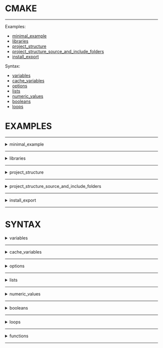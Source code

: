 # CMAKE

___

Examples:

* [minimal_example](#minimal_example)
* [libraries](#libraries)
* [project_structure](#project_structure)
* [project_structure_source_and_include_folders](#project_structure_source_and_include_folders)
* [install_export](#install_export)

Syntax:

* [variables](#variables)
* [cache_variables](#cache_variables)
* [options](#options)
* [lists](#lists)
* [numeric_values](#numeric_values)
* [booleans](#booleans)
* [loops](#loops)

# EXAMPLES

___

<details>
  <summary>minimal_example</summary>

<a name="minimal_example"></a>

### :one: :recycle: minimal_example

#### Part 1/3 Create CMake File "CMakeLists.txt"

``` cmake

cmake_minimum_required(VERSION 3.0)

# this is the whole project name, after name there are multiple options
project(myproject LANGUAGES CXX)

# include subproject in project "myproject" named "my_exe", where file "main.cpp" will be aďded
# header files are referenced automatically, but you need to include source files
add_executable(my_exe main.cpp math.cpp)

# print a message
message("Hello World from CMakeLists!")


```

#### Part 2/3 Create C++ Files "main.cpp math.hpp math.cpp"

main.cpp

``` cpp
#include <iostream>
#include "math.hpp"

int main(int argc, char **argv){
 std::cout << "Hi \n";
 std::cout << "Call sum function from header: " << sum(2,3) << "\n";
 return 0;
}

```

math.hpp

``` hpp
#pragma once
int sum(int a, int b);
```

math.cpp

``` cpp
#include "math.hpp"
int sum(int a, int b){
 return a+b;
}
```

#### Part 3/3 Run Bash Commands: Configure -> Generate -> Build -> Run

Be sure to be in the folder where the files are "CMakeLists.txt" and "main.cpp"

Create directory, before you start

```
mkdir build
cd build
```

Option 1 - Configure and Generate using default compiler
two dots means you are in build folder and CMakeLists.txt is in the previous one including source files
one dot means that CMakeLists.txt and source files are in build folder

```
cmake .. 
```

Option 2 - Configure and Generate using Visual Studio compiler

* <https://cmake.org/cmake/help/latest/manual/cmake-generators.7.html>
* <https://cmake.org/cmake/help/latest/generator/Visual%20Studio%2017%202022.html>
* Other compilers: mingw, ninja

```
cmake -G "Visual Studio 16 2019" ..
```

Build the generated project e.g. in dir C:\Test\build

```
cmake --build .
```

Run the executable C:\Test\build\Debug

```
Debug\my_exe
```

Remove folders and files, be one directory back, outside the folder

```
rmdir build /S /Q
```

</details>

___

<details>
  <summary>libraries</summary>

<a name="libraries"></a>

### :two: :recycle: libraries  

there are two steps - creating library and linking project to the library, if library keyowrd is omitted by default STATIC library is built:

``` cmake
add_library(LIBRARY_NAME STATIC/SHARED/OBJECT source1.cpp source2.cpp)
target_link_libraries(my_exe PUBLIC math_lib)
```

#### Part 1/3 Create CMake File "CMakeLists.txt"

``` cmake

cmake_minimum_required(VERSION 3.0)
project(myproject LANGUAGES CXX)

# only for windows
# https://stackoverflow.com/questions/40739061/error-lnk1104-cannot-open-file-debug-myprojectlib-lib/40743080#40743080
if (MSVC)
 message("Petras is talking to you: MSVC Compiler, this line is not needed if MinGW compiler is used")
 set(CMAKE_WINDOWS_EXPORT_ALL_SYMBOLS ON)
endif (MSVC)

# library name, library type STATIC / SHARED, and source files
add_library(math_lib math.cpp math.hpp)

# you do not need to specify math.cpp files anymore, since they are in math_lib
add_executable(my_exe main.cpp)
add_executable(my_exe_2 main_2.cpp)

# link executables to the library, with a PUBLIC / PRIVATE / INTERFACE keyword
# there can be more than one library e.g. target_link_libraries(my_exe PUBLIC math_lib other_library_1 other_library_2)
target_link_libraries(my_exe PUBLIC math_lib)
target_link_libraries(my_exe_2 PUBLIC math_lib)
```

#### Part 2/3 Create C++ Files "main.cpp main_2.cpp math.hpp math.cpp"

main.cpp

``` cpp
#include <iostream>
#include "math.hpp"

int main(int argc, char **argv){
 std::cout << "Hi \n";
 std::cout << "Call sum function from header: " << sum(2,3) << "\n";
 return 0;
}
```

main_2.cpp

``` cpp
#include <iostream>
#include "math.hpp"

int main(int argc, char **argv){
 std::cout << "main_2 \n";
 std::cout << "Call sum function from header: " << sum(1,1) << "\n";
 return 0;
}
```

math.hpp

``` cpp
#pragma once
int sum(int a, int b);
```

math.cpp

``` cpp
#include "math.hpp"
int sum(int a, int b){
 return a+b;
}
```

#### Part 3/3 Run Bash Commands: Configure -> Generate -> Build -> Run

Bash

```
mkdir build
cd build
cmake -DBUILD_SHARED_LIBS=ON -G "Visual Studio 16 2019" ..
cmake --build .
Debug\my_exe
Debug\my_exe_2 
```

</details>

___

<details>
  <summary>project_structure</summary>

<a name="project_structure"></a>

### :three: :recycle: project_structure

if you have several libraries in several folders use command "add_subdirectory"
in that case you will also need to create CMakeLists.txt in each folder

#### Part 1/3 CMakeLists.txt files

```cmake
cmake_minimum_required(VERSION 3.0)
project(sortdemo)

#In these subdirectories add_library methods are created
add_subdirectory(sort)
add_subdirectory(print)

add_executable(${PROJECT_NAME} main.cpp)

target_link_libraries(${PROJECT_NAME} PRIVATE my_sort_lib my_print_lib)
```

folder print

```cmake
project(print)
message("print library")
add_library(my_print_lib print.cpp)
```

folder sort

```cmake
project(sort)
message("sort library")
add_library(my_sort_lib sort.cpp)
```

#### Part 2/3 Run Bash Commands

bash

move files (move filename foldername)

```
move print.cpp print
move sort.cpp sort
```

show folder structure

```
tree
```

configure, build and run

```
cmake ..
cmake --build .
Debug\sortdemo
```

#### Part 3/3 main.cpp

main.cpp must include folder directory

```cpp
#include <iostream>
#include "sort/sort.hpp" //here is the subdirectory similar like in CGAL -> #include <CGAL/Intersections.h>
#include "print/print.hpp" //here is the subdirectory

int main(int argc, char **argv)
{
  std::vector<double> example = {4, 5.4, 9.1, 1, -2.2};
  std::cout << "Before:\n" ;
  myPrint(example);
  
  mySort(example);  
  
  std::cout << "\nAfter:\n";
  myPrint(example);
  return 0;
}
```

</details>

___

<details>
  <summary>project_structure_source_and_include_folders</summary>

<a name="project_structure_source_and_include_folders"></a>

### :four: :recycle: project_structure_source_and_include_folders

* hpp and cpp files are separated into include and src folders,
* only src folders and subfolders contain CMakeLists

* source files links header files with angular brackets <> instead of "" e.g. #include <print.hpp>
* tree /f

```
    CMakeLists.txt
    main.cpp
  
    build
    include
    ├───print
    │       print.hpp
    │
    └───sort
            sort.hpp
 
    src
    │   CMakeLists.txt
    │
    ├───print
    │       CMakeLists.txt
    │       print.cpp
    │
    └───sort
            CMakeLists.txt
            sort.cpp
```

#### Part 1/2 CMakeLists.txt file

main CMakeLists.txt

```cmake
cmake_minimum_required(VERSION 3.0)
project(sortdemo)

# In these subdirectories add_library methods are created
# Do not need to add "include" (add_subdirectory(include)) directory because include is linked in
# src/CMakeLists.txt and src/sort/CMakeLists.txt and src/print/CMakeLists.txt
# src/sort/CMakeLists.txt target_include_directories(my_sort_lib PUBLIC ${CMAKE_SOURCE_DIR}/include/sort)
add_subdirectory(src)

add_executable(${PROJECT_NAME} main.cpp)

target_link_libraries(${PROJECT_NAME} PRIVATE my_sort_lib my_print_lib)
```

src/CMakeLists.txt folder links sub-folder like this:

```cmake
add_subdirectory(sort)
add_subdirectory(print)
```

src/print/CMakeLists.txt and src/sort/CMakeLists.txt contains such a linking procedure:

```cmake
project(print)

add_library(my_print_lib print.cpp)

#special linking to header in include directory:
target_include_directories(my_print_lib PUBLIC ${CMAKE_SOURCE_DIR}/include/print)
```

#### Part 2/2 Run Bash Commands

bash

```
cmake ..
cmake --build
Debug\sortdemo
```

</details>

___

<details>
  <summary>install_export</summary>

<a name="install_export"></a>

### :five: :recycle: install_export

Install location:

* Windows `C:\Program Files\<ProjectName>` | Linux `/usr/local/`
* check this message ` ("CMAKE_INSTALL_PREFIX: ${CMAKE_INSTALL_PREFIX}") -> C:/Program Files (x86)/sortdemo `
* if this is the case, you must run x64 installer `"cmake -G "Visual Studio 17 2022" -A x64 .. "` instead of `"cmake .."`
* you can change this directiory in bash -> `cmake -DCMAKE_INSTALL_PREFIX=" " ..` (But leave it to default)
* More info: <https://stackoverflow.com/questions/72552568/cmake-include-src-and-install-directories-on-different-os/72555951#72555951>
* Be sure you are running teminal or vscode with Administrator rights, else install will be forbidden

Install function:

* FILES: `install(FILES include/print/print.hpp DESTINATION ${CMAKE_INSTALL_PREFIX}/include/print)`
* FOLDERS : `install(DIRECTORY include/print TYPE INCLUDE)`

Tree in the installation directory:

```
C:\Program File\
    include
    ├───print
    │       print.hpp
    │
    └───sort
            sort.hpp
```

#### Part 1/2 CMakeLists.txt file

main CMakeLists.txt

```cmake
cmake_minimum_required(VERSION 3.0)

#cmake -G "Visual Studio 17 2022" -A x64 .. && cmake --build . && cmake --install .
message("CMAKE_INSTALL_PREFIX=${CMAKE_INSTALL_PREFIX}")

project(sortdemo)

#In these subdirectories add_library methods are created
#Do not need to add "include" directory because include is linked in 
#src/sort/CMakeLists.txt target_include_directories(my_sort_lib PUBLIC ${CMAKE_SOURCE_DIR}/include/sort)
add_subdirectory(src)

add_executable(${PROJECT_NAME} main.cpp)

target_link_libraries(${PROJECT_NAME} PRIVATE my_sort_lib my_print_lib)

#Copy indifividual files:
#install(FILES include/sort/sort.hpp DESTINATION ${CMAKE_INSTALL_PREFIX}/include/sort)
#install(FILES include/print/print.hpp DESTINATION ${CMAKE_INSTALL_PREFIX}/include/print)

#Better way to copy directory instead of individual files:
install(DIRECTORY include/sort TYPE INCLUDE)
install(DIRECTORY include/print TYPE INCLUDE)
```

#### Part 2/2 Run Bash Commands

bash

```
cmake -G "Visual Studio 17 2022" -A x64 .. && cmake --build . && cmake --install .
```

</details>

______________________________________________________________________________________________________

# SYNTAX

<details>
  <summary>variables</summary>

<a name="variables"></a>

### :one: variables

All vaiables in CMake are strings
For syntax testing .cmake file is created

examples:

* A run cmake file string_example.cmake
* B run CMakeLists.txt

#### Part A 1/2 CMake files

``` cmake

#message
message("Hello World!")

#create and set variables
set(FOO "Foo Value")

#get values
message("${FOO}")

#Variable concatenation 
#Example using "." symbol, by default concatenation is made using ";"
set(MY_PROJECT_MAJOR "1")
set(MY_PROJECT_MINOR "2")
set(MY_PROJECT_PATCH "3")
set(MY_PROJECT_VERSION  ${MY_PROJECT_MAJOR} ${MY_PROJECT_MINOR} ${MY_PROJECT_PATCH} )
message("${MY_PROJECT_VERSION}")
set(MY_PROJECT_VERSION "${MY_PROJECT_MAJOR}.${MY_PROJECT_MINOR}.${MY_PROJECT_PATCH}")
message("${MY_PROJECT_VERSION}")

#Manipulation of strings
set(PLATFORM "WINDOWS")
set(HELLO_MESSAGE_WINDOWS "Hello W-I-N-D-O-W-S OS")
set(HELLO_MESSAGE_UNIX "Hello U-N-I-X OS")
message("HELLO_MESSAGE_${PLATFORM} = ${HELLO_MESSAGE_${PLATFORM}}")

#Multi-line format using "[[" and "]]"
set(HELLO_MESSAGE [[
echo "Hello
World!
]])
message("${HELLO_MESSAGE}")
```

#### Part A 2/2 Run Bash Commands

bash

``` bash
cmake -P string_example.cmake
```

#### Part B 1/2 CMakeList strings

CMakeLists

``` cmake
cmake_minimum_required(VERSION 3.0)
project(strings_example)

#string documentation
#https://cmake.org/cmake/help/latest/command/string.html

#stores the first positions at which the string is found e.g. -1, 0 or 3
string(FIND "abcdefgh" "def" FIND_RESULT REVERSE)
message("FIND_RESULT: ${FIND_RESULT}")

#replace the first instance of the string with the second
string(REPLACE "abc" "ABC" REPLACE_RESULT "abcdefgh")
message("REPLACE_RESULT: ${REPLACE_RESULT}")

#append to string
set(APPEND_INPUT "Append something to me ")
string(APPEND APPEND_INPUT "Petras")
message("APPEND_INPUT: ${APPEND_INPUT}")

#to lower case
string(TOLOWER ${APPEND_INPUT} TOLOWER_RESULT)
message("TOLOWER_RESULT: ${TOLOWER_RESULT}")
```

#### Part B 1/2 CMakeList bash

bash

``` bash
cmake ..
```

</details>

___

<details>
  <summary>cache_variables</summary>

<a name="cache_variables"></a>

### :two: variables

#### Part 1/2 CMakeLists.txt file

CMakeLists Cache variables are kept in memory after the last generation

``` cmake
cmake_minimum_required(VERSION 3.0)
project(cache_example)

#Normal variable is empty if the CMakeLists is called twice
message("NON_CACHE_VAR = ${NON_CACHE_VAR}")
set(NON_CACHE_VAR "Initial value")
message("NON_CACHE_VAR = ${NON_CACHE_VAR}")

#Cache variables stays within multiple calls to cmake
#FORCE keyword does not allow user to change this value
message("CACHE_VAR = ${CACHE_VAR}")
set(CACHE_VAR "Initial value 2" CACHE STRING "Help me with this cache variable" FORCE)
message("CACHE_VAR = ${CACHE_VAR}")

#To modify variables use -D Keyword " "cmake -DCACHE_VAR=set_by_Petras .. "
```

#### Part 2/2 Run Bash Commands

Change variable using bash (no spaces)

``` bash
mkdir build
cd build
cmake ..
cmake -DCACHE_VAR=set_by_Petras ..
```

</details>

___

<details>
  <summary>options</summary>

<a name="options"></a>

### :three: options

#### Part 1/2 CMakeLists.txt file

Setting boolean value using "option" keyword
Set File and FilePaths
Declare internal variables not visible to the user

``` cmake
cmake_minimum_required(VERSION 3.0)
project(options)

#file paths
set(CACHE_VAR "Initial value 2" CACHE STRING "Documentation string")
set(CACHE_VAR_FILE_PATH "C:/eigen/README.md" CACHE FILEPATH "Documentation CACHE_VAR_FILE_PATH")
set(CACHE_VAR_PATH "C:/" CACHE PATH "Documentation CACHE_VAR_PATH")

#Internal hides variable from the user interface
set(CACHE_VAR_INTERNAL "Whatever" CACHE INTERNAL "Documentation CACHE_VAR_INTERNAL")

#option keyword (boolean variable)
#Variable name, documentation string and default value ON/OFF
option(MY_OPTION "Help for MY_OPTION" OFF)

#option is the same as below
set(MY_OPTION2 OFF CACHE BOOL "Help for MY_OPTION")

```

#### Part 2/2 Run Bash Commands

bash

``` bash
mkdir build
cd build
cmake ..
```

gui in the folder where the cache is

``` bash
cmake-gui .
```

</details>

___

<details>
  <summary>lists</summary>

<a name="lists"></a>

### :four: lists

#### Part 1/2 CMakeLists.txt file

``` cmake
cmake_minimum_required(VERSION 3.0)
project(lists)

#https://cmake.org/cmake/help/latest/command/list.html
#List is defined my "MY_LIST" keyword, but not be within " "
#In CMake lists are separated by ";" even within " "
set(MY_LIST a b c d eee fff g)
message("MY_LIST: ${MY_LIST}")

#list length
list(LENGTH MY_LIST MY_LIST_LENGTH)
message("MY_LIST_LENGTH: ${MY_LIST_LENGTH}")

#list get
list(GET MY_LIST 2 MY_LIST_GET)
message("MY_LIST_GET: ${MY_LIST_GET}")

#list join concatenate all elements with a separator    
list(JOIN MY_LIST "+" MY_LIST_JOIN)
message("MY_LIST_JOIN: ${MY_LIST_JOIN}")

#list join concatenate all elements with a separator    
list(APPEND MY_LIST PETRAS VESTARTAS)
message("MY_LIST: ${MY_LIST}")

```

#### Part 2/2 Run Bash Commands

bash

``` bash
cmake ..
```

</details>

___

<details>
  <summary>numeric_values</summary>

<a name="numeric_values"></a>

### :five: numeric_values

#### Part 1/2 CMakeLists.txt file

``` cmake
cmake_minimum_required(VERSION 3.0)
project(numeric_values)


set (x "1")
set (y 3)
set (z "4")

#(x+y)*z
math(EXPR result "(${x}+${y})*${z}")
message("result: ${result}")

```

#### Part 2/2 Run Bash Commands

bash

``` bash
cmake ..
```

</details>

___

<details>
  <summary>booleans</summary>

<a name="booleans"></a>

### :six: booleans

Syntax:

```
if(expression)
...
elsif(expression2)
...
else()
...
endif()
```

What is True or False?

* True - YES, Y, TRUE, ON, Numberic values not equalt to 0, Everything else
* False - NO, N, FALSE, OFF, Zero, IGNORE, NOTFOUND, xxx-NOTFOUND, some_library-NOTFOUND, "", 0

Logical Operators

* AND
* OR
* NOT

``` cmake
option(USE_NETWORKING "Documentation", OFF)
option(CUSTOM_LOGGER, "Documentation", ON)

if(USE_NETWORKING AND NOT CUSTOM_LOGGER)
 #do something
endif()
```

Comparisons

* Numeric values: GREATER, GREATER_EQUAL, EQUAL, LESS, LESS_EQUAL
* Versions (ex. 1.2.0): VERSION_GREATER, VERSION_GREATER_EQUAL, VERSION_EQUAL, VERSION_LESS, VERSION_LESS_EQUAL
* Strings: STRGREATER, STRGREATER_EQUAL, STREQUAL, STRLESS, STRLESS_EQUAL

``` cmake
set(A 2)

if(A GREATER 1)
 #do something
endif()


set(MY_STRING "AAA")
set(MY_REGEX "A")

if(MY_STRING MATCHES MY_REGEX)
 #do something
endif()
```

#### Part 1/2 CMakeLists.txt file

```cmake
cmake_minimum_required(VERSION 3.0)
project(booleans)

#Example 1
set(USE_DEBUG_CODE TRUE)
#False
#set(USE_DEBUG_CODE 0)
#True
#set(USE_DEBUG_CODE 0.000)

if(USE_DEBUG_CODE)
 message("Example 1 True")
else()
 message("Example 1 False")
endif()

#Example 2
set(A FALSE)
set(B FALSE)

#if(A AND NOT B)
#if("")
if(NON_EXISTING_VARIABLE)
 message("Example 2 True")
else()
 message("Example 2 False")
endif()

#Example 3
#https://cmake.org/cmake/help/latest/command/find_package.html
find_package(Filesystem)
message("Filesystem_FOUND=${Filesystem_FOUND} Filesystem_DIR=${Filesystem_DIR}")

#if(Filesystem_FOUND)
if(Filesystem_DIR)
 message("Package was found")
else()
 message("Package was not found")
endif()

#Example 4
if (MSVC)
    #add_compile_options sets the flag for targets (executables and libraries)
    add_compile_options(/Wall)
else()
    add_compile_options(-Wall)
endif()
```

#### Part 2/2 Run Bash Commands

bash

```
cmake ..
```

</details>

___

<details>
  <summary>loops</summary>

<a name="loops"></a>

### :seven: loops

foreach

```cmake
foreach(currentElement arg1 arg2 arg3)
 #do something
endforeach()

foreach(currentElement IN LISTS list1 list2)
 #do something
endforeach()

foreach(currentElement IN LISTS list1 ITEMS extraItem1 extraItem2)
 #do something
endforeach()
```

while

```cmake
while(condition)
 #do something
endwhile()
```

iteruption

```cmake
break()
continue()
```

#### Part 1/2 CMakeLists.txt file

```cmake
cmake_minimum_required(VERSION 3.0)
project(loops)

cmake_minimum_required(VERSION 3.0)
project(loops)

#Example 1
set(a 1)

foreach(example1 ${a} b c d e f)
    message("example1 = ${example1}")
endforeach()

#Example 2
set(list_a 1 2 3 4 5 6 7)
set(list_b 10 20 30 40 50)

foreach(example2 IN LISTS list_a list_b)
    message("example2 = ${example2}")
endforeach()


#Example 3
set(list_a 1 2 3 4 5 6 7)
set(list_b 10 20 30 40 50)

foreach(example3 IN LISTS list_a list_b ITEMS x y LISTS list_b)
    message("example3 = ${example3}")
endforeach()


#Example 4
set(list_a 1 2 3 4 5 6 7)
set(list_b 10 20 30 40 50)
set(list_c a b c)

foreach(example4 IN ZIP_LISTS list_a list_b list_c)
    message("example4 = ${example4_0} ${example4_1} ${example4_2}")
endforeach()

#Example 5 indexed for loops notice that the end is included
#for(int i = 0; i < 10; i++)

foreach(example5 RANGE 0 9)
    message("example5 = ${example5} ")
endforeach()

```

#### Part 2/2 Run Bash Commands

bash

```
cmake ..
```

</details>

___

<details>
  <summary>functions</summary>

<a name="functions"></a>

### :eight: function

* function is defined by its name and variables
* function can have visible and invisible variables
* Keyword "PARENT_SCOPE" allows to modify variable A like a reference
* count of variables -> ARGC
* all variables including not mentioned ones-> ARGV
* optional variables that are not mentioned in the function signature-> ARGN  
* you can include functions defined in another cmake file using keyword "include" -> include(semver.cmake)

#### Part 1/2 CMakeLists.txt file

```cmake
cmake_minimum_required(VERSION 3.0)
project(function)

add_library(math_lib math.cpp math.hpp)
#add_executable(my_exe main.cpp math.cpp)   

####################################################################################
#Example 1
####################################################################################
function(set_compiler_options lib_name)

    message("${CMAKE_CURRENT_FUNCTION} called with ${lib_name}")

    if(MSVC)
        target_compile_options(math_lib PRIVATE /Wall /WX)
    else()
        target_compile_options(math_lib PRIVATE -Wall -Werror)
    endif()
    
endfunction()

set_compiler_options(math_lib)

####################################################################################
#Example 2
####################################################################################
function(f1 A)   
    #Keyword "PARENT_SCOPE" allows to modify variable A like a reference
    set(A 5 PARENT_SCOPE)
endfunction()

function(f0 A B)   
    message("f0 A=${A} B=${B}")
    f1(A)
    message("f0 A=${A} B=${B}")
endfunction()

f0(1 2)

####################################################################################
#Example 3
####################################################################################
function(f mandatory1 mandatory2)
    message("mandatory1=${mandatory1} mandatory2=${mandatory2}")
    #count of variables
    message("ARGC=${ARGC}")
    #all variables including not mentioned ones
    message("ARGV=${ARGV}")
    #optional variables that are not mentioned in the function signature
    message("ARGN=${ARGN}")
    foreach(arg IN LISTS ARGN)
        message("arg=${arg}")
    endforeach()
    
endfunction()

f(1 2 optional1 optional2)

####################################################################################
#Example 4 - function that modifies values (major.minor.path) inside file Version
####################################################################################

#include allows to copy paste the text from another cmake file
include(semver.cmake)
read_sember(DEBUG_INFO FILE_NAME "VERSION" MV a b c d e)
message("CMAKE_CURRENT_SOURCE_DIR=${CMAKE_CURRENT_SOURCE_DIR}")
message("VERSION=${VERSION}")
```

#### Part 2/2 Run Bash Commands

bash

```
cmake ..
```

</details>

___
